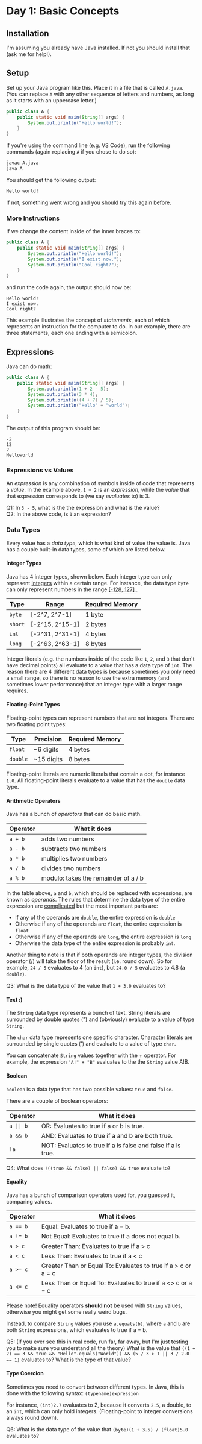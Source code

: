 # Day 1: Basic Concepts
## Installation
I'm assuming you already have Java installed. If not you should install that (ask me for help!).

## Setup
Set up your Java program like this. Place it in a file that is called `A.java`. (You can replace `A` with any other sequence of letters and numbers,
as long as it starts with an uppercase letter.)

```java
public class A {
	public static void main(String[] args) {
		System.out.println("Hello world!");
	}
}
```

If you're using the command line (e.g. VS Code), run the following commands (again replacing `A` if you chose to do so):
```bash
javac A.java
java A
```

You should get the following output:

```bash
Hello world!
```

If not, something went wrong and you should try this again before.

### More Instructions
If we change the content inside of the inner braces to:

```java
public class A {
	public static void main(String[] args) {
		System.out.println("Hello world!");
        System.out.println("I exist now.");
        System.out.println("Cool right?");
	}
}
```

and run the code again, the output should now be:

```
Hello world!
I exist now.
Cool right?
```

This example illustrates the concept of *statements*, each of which represents an instruction for the computer to do.
In our example, there are three statements, each one ending with a semicolon.

## Expressions
Java can do math:

```java
public class A {
	public static void main(String[] args) {
        System.out.println(1 + 2 - 5);
        System.out.println(3 * 4);
        System.out.println((4 + 7) / 5);
        System.out.println("Hello" + "world");
    }
}
```

The output of this program should be:

```
-2
12
2
Helloworld
```

### Expressions vs Values
An *expression* is any combination of symbols inside of code that represents a *value*.
In the example above, `1 + 2` is an *expression*, while the *value* that that expression corresponds to (we say *evaluates* to) is 3.

<div class="q">Q1: In <code>3 - 5</code>, what is the the expression and what is the value?</div>

<div class="q">Q2: In the above code, is <code>1</code> an expression?</div>

### Data Types
Every value has a *data type*, which is what kind of value the value is. Java
has a couple built-in data types, some of which are listed below.

#### Integer Types
Java has 4 integer types, shown below. Each integer type
can only represent [integers](https://en.wikipedia.org/wiki/Integer) within a certain range.
For instance, the data type `byte` can only represent numbers in the range [ [-128, 127] ](https://en.wikipedia.org/wiki/Interval_(mathematics)#Notations_for_intervals).

| Type | Range | Required Memory |
|---|---|---|
| `byte` | [-2^7, 2^7-1] | 1 byte |
| `short` | [-2^15, 2^15-1] | 2 bytes |
| `int` | [-2^31, 2^31-1] | 4 bytes |
| `long` | [-2^63, 2^63-1] | 8 bytes |

Integer literals (e.g. the numbers inside of the code like `1`, `2`, and `3` that don't have decimal points) all evaluate to a value that has a data type of `int`.
The reason there are 4 different data types is because sometimes you only need
a small range, so there is no reason to use the extra memory (and sometimes lower performance) that an integer type with a larger range requires.

#### Floating-Point Types
Floating-point types can represent numbers that are not integers. There are two floating point types:

| Type | Precision | Required Memory |
|---|---|---|
| `float` | ~6 digits | 4 bytes |
| `double` | ~15 digits | 8 bytes |

Floating-point literals are numeric literals that contain a dot, for instance `1.0`. All floating-point literals
evaluate to a value that has the `double` data type.

#### Arithmetic Operators
Java has a bunch of *operators* that can do basic math.

| Operator | What it does |
|---|---|
| `a + b` | adds two numbers |
| `a - b` | subtracts two numbers |
| `a * b` | multiplies two numbers |
| `a / b` | divides two numbers |
| `a % b` | modulo: takes the remainder of a / b |

In the table above, `a` and `b`, which should be replaced with expressions, are known as *operands*.
The rules that determine the data type of the entire expression are [complicated](https://docs.oracle.com/javase/specs/jls/se17/html/jls-5.html#jls-5.6)
but the most important parts are: 

 - If any of the operands are `double`, the entire expression is `double`
 - Otherwise if any of the operands are `float`, the entire expression is `float`
 - Otherwise if any of the operands are `long`, the entire expression is `long`
 - Otherwise the data type of the entire expression is probably `int`.

Another thing to note is that if both operands are integer types, the division operator (/) will take the 
floor of the result (i.e. round down). So for example, `24 / 5` evaluates to 4 (an `int`), but `24.0 / 5` evaluates to 4.8 (a `double`).

<div class="q">Q3: What is the data type of the value that <code>1 + 3.0</code> evaluates to?</div>

#### Text :)
The `String` data type represents a bunch of text.
String literals are surrounded by double quotes (") and (obviously) evaluate to a value of type `String`.

The `char` data type represents one specific character.
Character literals are surrounded by single quotes (') and evaluate to a value of type `char`.

You can concatenate `String` values together with the + operator. For example, the expression
`"A!" + "B"` evaluates to the the `String` value A!B.

#### Boolean
`boolean` is a data type that has two possible values: `true` and `false`.

There are a couple of boolean operators:

| Operator | What it does |
|---|---|
| `a \|\| b` | OR: Evaluates to true if a or b is true. |
| `a && b` | AND: Evaluates to true if a and b are both true. |
| `!a` | NOT: Evaluates to true if a is false and false if a is true. |

<div class="q">Q4: What does <code>!((true && false) || false) && true</code> evaluate to?</div>

#### Equality
Java has a bunch of comparison operators used for, you guessed it, comparing values.

| Operator | What it does |
|---|---|
| `a == b` | Equal: Evaluates to true if a = b. |
| `a != b` | Not Equal: Evaluates to true if a does not equal b. |
| `a > c` | Greater Than: Evaluates to true if a > c |
| `a < c` | Less Than: Evaluates to true if a < c |
| `a >= c` | Greater Than or Equal To: Evaluates to true if a > c or a = c |
| `a <= c` | Less Than or Equal To: Evaluates to true if a <> c or a = c |

Please note! Equality operators **should not** be used with `String` values, otherwise you might get some
really weird bugs.

Instead, to compare `String` values you use `a.equals(b)`, where `a` and `b` are both `String` expressions, which evaluates to true if a = b.

<div class="q">Q5: (If you ever see this in real code, run far, far away, but I'm just testing you to make sure you understand all the theory) What is the value that <code>((1 + 2) == 3 && true && "Hello".equals("World")) && (5 / 3 > 1 || 3 / 2.0 == 1)</code> evaluates to? What is the type of that value?</div>

#### Type Coercion
Sometimes you need to convert between different types. In Java, this is done with the following syntax: `(typename)expression`

For instance, `(int)2.7` evaluates to 2, because it converts `2.5`, a double, to an `int`, which can only hold integers. (Floating-point to integer conversions always round down).

<div class="q">Q6: What is the data type of the value that <code>(byte)(1 + 3.5) / (float)5.0</code> evaluates to?</div>